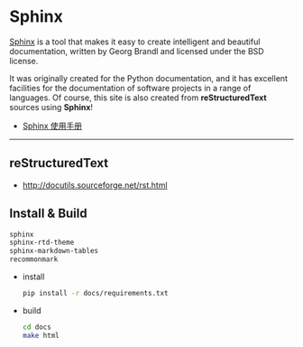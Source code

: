# Sphinx

[Sphinx](http://www.sphinx-doc.org) is a tool that makes it easy to create intelligent and beautiful documentation, written by Georg Brandl and licensed under the BSD license.  

It was originally created for the Python documentation, and it has excellent facilities for the documentation of software projects in a range of languages. Of course, this site is also created from **reStructuredText** sources using **Sphinx**!

* [Sphinx 使用手册](https://zh-sphinx-doc.readthedocs.io)

---

## reStructuredText

* http://docutils.sourceforge.net/rst.html

## Install & Build

```sh title="requirements.txt"
sphinx
sphinx-rtd-theme
sphinx-markdown-tables
recommonmark
```

* install
  ```sh
  pip install -r docs/requirements.txt
  ```

* build
  ```sh
  cd docs
  make html
  ```
